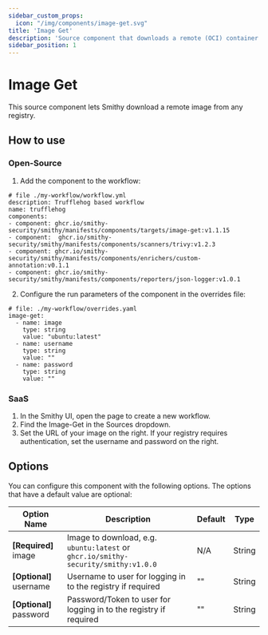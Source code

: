```yaml
---
sidebar_custom_props:
  icon: "/img/components/image-get.svg"
title: 'Image Get'
description: 'Source component that downloads a remote (OCI) container image for scanning'
sidebar_position: 1
---
```


# Image Get

This source component lets Smithy download a remote image from any registry.

## How to use

### Open-Source


1. Add the component to the workflow:

```
# file ./my-workflow/workflow.yml
description: Trufflehog based workflow
name: trufflehog
components:
- component: ghcr.io/smithy-security/smithy/manifests/components/targets/image-get:v1.1.15
- component:  ghcr.io/smithy-security/smithy/manifests/components/scanners/trivy:v1.2.3
- component: ghcr.io/smithy-security/smithy/manifests/components/enrichers/custom-annotation:v0.1.1
- component: ghcr.io/smithy-security/smithy/manifests/components/reporters/json-logger:v1.0.1

```

2. Configure the run parameters of the component in the overrides file:

```
# file: ./my-workflow/overrides.yaml
image-get:
  - name: image
    type: string
    value: "ubuntu:latest"
  - name: username
    type: string
    value: ""
  - name: password
    type: string
    value: ""
```

### SaaS

1. In the Smithy UI, open the page to create a new workflow.
2. Find the Image-Get in the Sources dropdown.
3. Set the URL of your image on the right. If your registry requires authentication, set the username and password on the right.

## Options

You can configure this component with the following options. The options that have a default value are optional:

| Option Name | Description | Default | Type    |
|-------------------------------------|----------------------------------------------------------------------------------------------------------------------------------------|----------------------------------------------------------------------------|---------|
| **\[Required]** image        | Image to download, e.g. `ubuntu:latest` or `ghcr.io/smithy-security/smithy:v1.0.0` |N/A| String  |
| **\[Optional]** username         | Username to user for logging in to the registry if required |""| String  |
| **\[Optional]** password         | Password/Token to user for logging in to the registry if required |""| String  |
